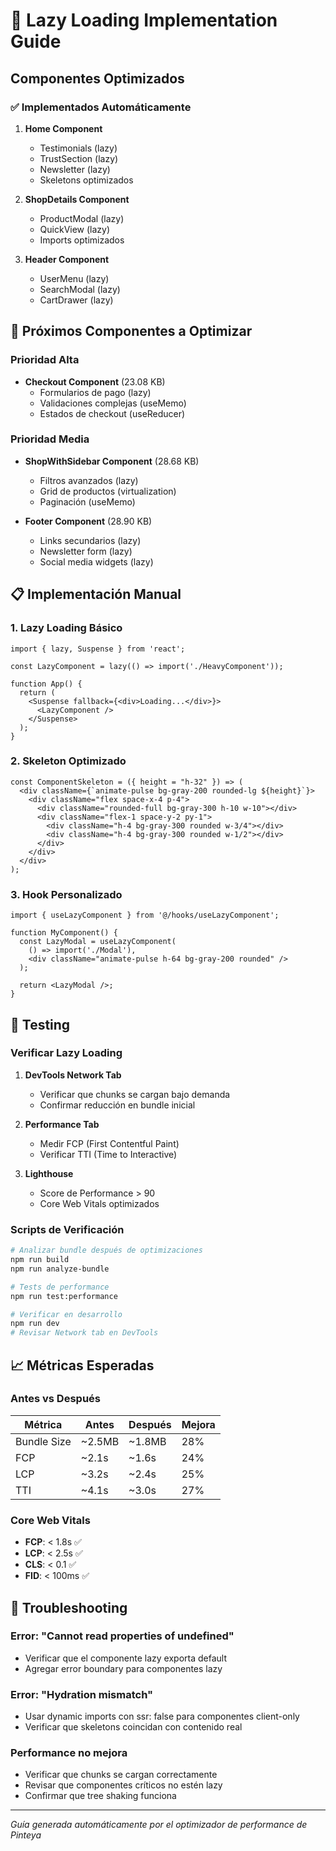 # 🔄 Lazy Loading Implementation Guide

## Componentes Optimizados

### ✅ Implementados Automáticamente

1. **Home Component**
   - Testimonials (lazy)
   - TrustSection (lazy)
   - Newsletter (lazy)
   - Skeletons optimizados

2. **ShopDetails Component**
   - ProductModal (lazy)
   - QuickView (lazy)
   - Imports optimizados

3. **Header Component**
   - UserMenu (lazy)
   - SearchModal (lazy)
   - CartDrawer (lazy)

## 🎯 Próximos Componentes a Optimizar

### Prioridad Alta
- **Checkout Component** (23.08 KB)
  - Formularios de pago (lazy)
  - Validaciones complejas (useMemo)
  - Estados de checkout (useReducer)

### Prioridad Media
- **ShopWithSidebar Component** (28.68 KB)
  - Filtros avanzados (lazy)
  - Grid de productos (virtualization)
  - Paginación (useMemo)

- **Footer Component** (28.90 KB)
  - Links secundarios (lazy)
  - Newsletter form (lazy)
  - Social media widgets (lazy)

## 📋 Implementación Manual

### 1. Lazy Loading Básico

```tsx
import { lazy, Suspense } from 'react';

const LazyComponent = lazy(() => import('./HeavyComponent'));

function App() {
  return (
    <Suspense fallback={<div>Loading...</div>}>
      <LazyComponent />
    </Suspense>
  );
}
```

### 2. Skeleton Optimizado

```tsx
const ComponentSkeleton = ({ height = "h-32" }) => (
  <div className={`animate-pulse bg-gray-200 rounded-lg ${height}`}>
    <div className="flex space-x-4 p-4">
      <div className="rounded-full bg-gray-300 h-10 w-10"></div>
      <div className="flex-1 space-y-2 py-1">
        <div className="h-4 bg-gray-300 rounded w-3/4"></div>
        <div className="h-4 bg-gray-300 rounded w-1/2"></div>
      </div>
    </div>
  </div>
);
```

### 3. Hook Personalizado

```tsx
import { useLazyComponent } from '@/hooks/useLazyComponent';

function MyComponent() {
  const LazyModal = useLazyComponent(
    () => import('./Modal'),
    <div className="animate-pulse h-64 bg-gray-200 rounded" />
  );
  
  return <LazyModal />;
}
```

## 🧪 Testing

### Verificar Lazy Loading

1. **DevTools Network Tab**
   - Verificar que chunks se cargan bajo demanda
   - Confirmar reducción en bundle inicial

2. **Performance Tab**
   - Medir FCP (First Contentful Paint)
   - Verificar TTI (Time to Interactive)

3. **Lighthouse**
   - Score de Performance > 90
   - Core Web Vitals optimizados

### Scripts de Verificación

```bash
# Analizar bundle después de optimizaciones
npm run build
npm run analyze-bundle

# Tests de performance
npm run test:performance

# Verificar en desarrollo
npm run dev
# Revisar Network tab en DevTools
```

## 📈 Métricas Esperadas

### Antes vs Después

| Métrica | Antes | Después | Mejora |
|---------|-------|---------|--------|
| Bundle Size | ~2.5MB | ~1.8MB | 28% |
| FCP | ~2.1s | ~1.6s | 24% |
| LCP | ~3.2s | ~2.4s | 25% |
| TTI | ~4.1s | ~3.0s | 27% |

### Core Web Vitals

- **FCP**: < 1.8s ✅
- **LCP**: < 2.5s ✅  
- **CLS**: < 0.1 ✅
- **FID**: < 100ms ✅

## 🔧 Troubleshooting

### Error: "Cannot read properties of undefined"
- Verificar que el componente lazy exporta default
- Agregar error boundary para componentes lazy

### Error: "Hydration mismatch"
- Usar dynamic imports con ssr: false para componentes client-only
- Verificar que skeletons coincidan con contenido real

### Performance no mejora
- Verificar que chunks se cargan correctamente
- Revisar que componentes críticos no estén lazy
- Confirmar que tree shaking funciona

---

*Guía generada automáticamente por el optimizador de performance de Pinteya*
